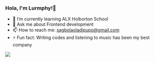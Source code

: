 ### Hola, I'm Lurmphy!👋


- 🌱 I’m currently learning ALX Holborton School
- 💬 Ask me about Frontend development
- 📫 How to reach me: sagbolaoladipupo@gmail.com
- ⚡ Fun fact: Writing codes and listening to music has been my best company

[<img src="https://github-readme-stats.vercel.app/api?username=lurmphy&&show_icons=true&title_color=ffffff&icon_color=bb2acf&text_color=daf7dc&bg_color=f0f0f0)">](https://github-readme-stats.vercel.app/api?username=lurmphy&&show_icons=true&title_color=ffffff&icon_color=bb2acf&text_color=daf7dc&bg_color=151515)

